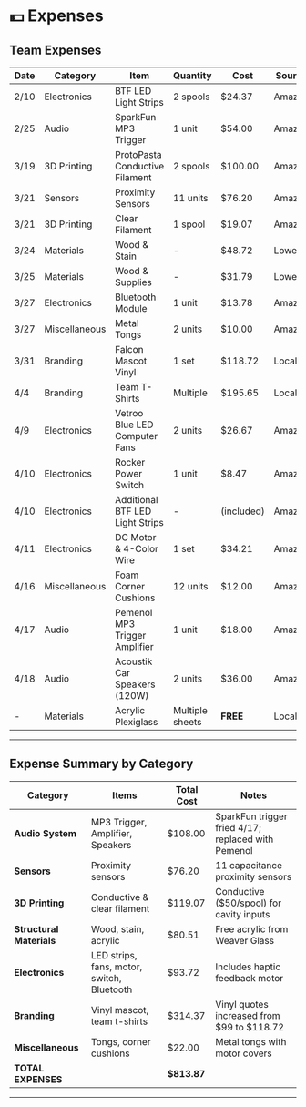 # 💵 Expenses

##

## Team Expenses

| Date | Category | Item | Quantity | Cost | Source | Link |
|------|----------|------|----------|------|--------|------|
| 2/10 | Electronics | BTF LED Light Strips | 2 spools | $24.37 | Amazon | [Link](https://www.btf-lighting.com/products/1-sk6812-rgbw-4-in-1-pixels-individual-addressable-led-strip-dc5v) |
| 2/25 | Audio | SparkFun MP3 Trigger | 1 unit | $54.00 | Amazon | [Link](https://www.amazon.com/SparkFun-4334427041-MP3-Trigger/dp/B01BHHBJ4K) |
| 3/19 | 3D Printing | ProtoPasta Conductive Filament | 2 spools | $100.00 | Amazon | [Link](https://www.amazon.com/Protopasta-Electrically-Conductive-Compatible-FlashForge/dp/B00X8BQYVM/ref=asc_df_B00X8BQYVM?mcid=b7ad52f4365f33ed98c9ca83f94774f4&hvocijid=11039178289162802311-B00X8BQYVM-&hvexpln=73&tag=hyprod-20&linkCode=df0&hvadid=721245378154&hvpos=&hvnetw=g&hvrand=11039178289162802311&hvpone=&hvptwo=&hvqmt=&hvdev=c&hvdvcmdl=&hvlocint=&hvlocphy=9006607&hvtargid=pla-2281435180258&psc=1) |
| 3/21 | Sensors | Proximity Sensors | 11 units | $76.20 | Amazon | [Link](https://www.amazon.com/Taiss-LJC18A3-H-Z-Capacitance-Proximity-NO%EF%BC%88Normally/dp/B0746FYF5S) |
| 3/21 | 3D Printing | Clear Filament | 1 spool | $19.07 | Amazon | |
| 3/24 | Materials | Wood & Stain | - | $48.72 | Lowe's | |
| 3/25 | Materials | Wood & Supplies | - | $31.79 | Lowe's | |
| 3/27 | Electronics | Bluetooth Module | 1 unit | $13.78 | Amazon | |
| 3/27 | Miscellaneous | Metal Tongs | 2 units | $10.00 | Amazon | |
| 3/31 | Branding | Falcon Mascot Vinyl | 1 set | $118.72 | Local | *Originally quoted at $99* |
| 4/4 | Branding | Team T-Shirts | Multiple | $195.65 | Local | |
| 4/9 | Electronics | Vetroo Blue LED Computer Fans | 2 units | $26.67 | Amazon | [Link](https://vetroo.com/collections/case-fan/products/vetroo-df120-case-fan-kit?variant=43537804722410) |
| 4/10 | Electronics | Rocker Power Switch | 1 unit | $8.47 | Amazon | [Link](https://www.amazon.com/DaierTek-Rocker-Switch-Lighted-Motorcycle/dp/B07S914SFBy) |
| 4/10 | Electronics | Additional BTF LED Light Strips | - | (included) | Amazon | *For cavity lighting* |
| 4/11 | Electronics | DC Motor & 4-Color Wire | 1 set | $34.21 | Amazon | *For haptic feedback* |
| 4/16 | Miscellaneous | Foam Corner Cushions | 12 units | $12.00 | Amazon | [Link](https://www.amazon.com/Corner-Protector-Protectors-Fireplace-Furniture/dp/B0DHVZN7Q1) |
| 4/17 | Audio | Pemenol MP3 Trigger Amplifier | 1 unit | $18.00 | Amazon | [Link](https://www.amazon.com/Playback-PEMENOL-Trigger-Amplifier-Christmas/dp/B0C9J7XGW6) |
| 4/18 | Audio | Acoustik Car Speakers (120W) | 2 units | $36.00 | Amazon | [Link](https://www.amazon.com/Sealed-Range-Audio-Speaker-XPS-104/dp/B07TS4XWJJ) |
| - | Materials | Acrylic Plexiglass | Multiple sheets | **FREE** | Local | *Donated* |

---

## Expense Summary by Category

| Category | Items | Total Cost | Notes |
|----------|-------|-----------|-------|
| **Audio System** | MP3 Trigger, Amplifier, Speakers | $108.00 | SparkFun trigger fried 4/17; replaced with Pemenol |
| **Sensors** | Proximity sensors | $76.20 | 11 capacitance proximity sensors |
| **3D Printing** | Conductive & clear filament | $119.07 | Conductive ($50/spool) for cavity inputs |
| **Structural Materials** | Wood, stain, acrylic | $80.51 | Free acrylic from Weaver Glass |
| **Electronics** | LED strips, fans, motor, switch, Bluetooth | $93.72 | Includes haptic feedback motor |
| **Branding** | Vinyl mascot, team t-shirts | $314.37 | Vinyl quotes increased from $99 to $118.72 |
| **Miscellaneous** | Tongs, corner cushions | $22.00 | Metal tongs with motor covers |
| **TOTAL EXPENSES** | | **$813.87** | |

---
